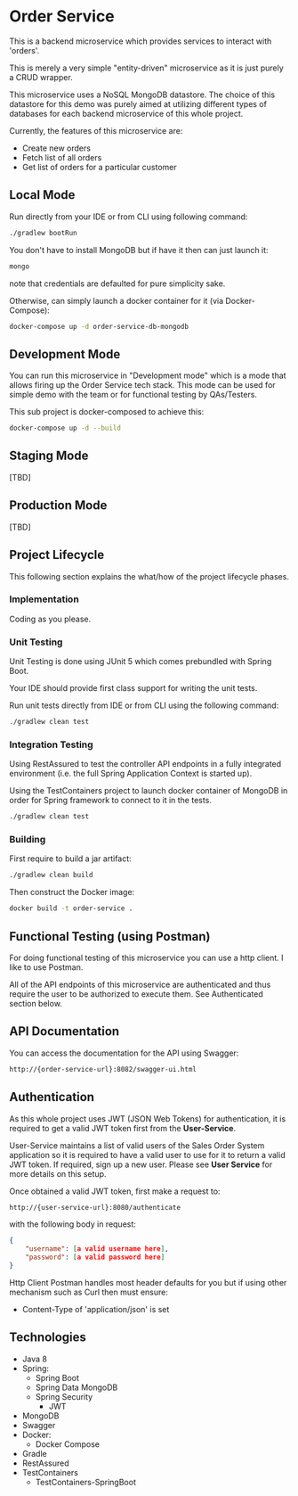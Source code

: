 # Order Service

This is a backend microservice which provides services to interact with 'orders'.

This is merely a very simple "entity-driven" microservice as it is just purely a CRUD wrapper.

This microservice uses a NoSQL MongoDB datastore. The choice of this datastore for this demo was purely aimed at utilizing different types of databases for each backend microservice of this whole project.

Currently, the features of this microservice are:
- Create new orders
- Fetch list of all orders
- Get list of orders for a particular customer

## Local Mode

Run directly from your IDE or from CLI using following command:

```bash
./gradlew bootRun
```

You don't have to install MongoDB but if have it then can just launch it:

```bash
mongo
```

note that credentials are defaulted for pure simplicity sake.

Otherwise, can simply launch a docker container for it (via Docker-Compose):

```bash
docker-compose up -d order-service-db-mongodb
```

## Development Mode

You can run this microservice in "Development mode" which is a mode that allows firing up the Order Service tech stack. This mode can be used for simple demo with the team or for functional testing by QAs/Testers.

This sub project is docker-composed to achieve this:

```bash
docker-compose up -d --build
```

## Staging Mode

[TBD]

## Production Mode

[TBD]

## Project Lifecycle

This following section explains the what/how of the project lifecycle phases.

### Implementation

Coding as you please.

### Unit Testing

Unit Testing is done using JUnit 5 which comes prebundled with Spring Boot.

Your IDE should provide first class support for writing the unit tests.

Run unit tests directly from IDE or from CLI using the following command:

```bash
./gradlew clean test
```

### Integration Testing

Using RestAssured to test the controller API endpoints in a fully integrated environment (i.e. the full Spring Application Context is started up). 

Using the TestContainers project to launch docker container of MongoDB in order for Spring framework to connect to it in the tests.

```bash
./gradlew clean test
```

### Building

First require to build a jar artifact:

```bash
./gradlew clean build
```

Then construct the Docker image:

```bash
docker build -t order-service .
```

## Functional Testing (using Postman)

For doing functional testing of this microservice you can use a http client. I like to use Postman.

All of the API endpoints of this microservice are authenticated and thus require the user to be authorized to execute them. See Authenticated section below.

## API Documentation

You can access the documentation for the API using Swagger:

```bash
http://{order-service-url}:8082/swagger-ui.html
```

## Authentication

As this whole project uses JWT (JSON Web Tokens) for authentication, it is required to get a valid JWT token first from the __User-Service__.

User-Service maintains a list of valid users of the Sales Order System application so it is required to have a valid user to use for it to return a valid JWT token. If required, sign up a new user. Please see __User Service__ for more details on this setup.

Once obtained a valid JWT token, first make a request to:

```bash
http://{user-service-url}:8080/authenticate
```

with the following body in request:

```json
{
    "username": [a valid username here],
    "password": [a valid password here]
}
```

Http Client Postman handles most header defaults for you but if using other mechanism such as Curl then must ensure:

- Content-Type of 'application/json' is set

## Technologies

- Java 8
- Spring:
    - Spring Boot
    - Spring Data MongoDB
    - Spring Security
      - JWT
- MongoDB
- Swagger
- Docker:
    - Docker Compose
- Gradle
- RestAssured
- TestContainers
  - TestContainers-SpringBoot